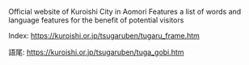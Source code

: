 Official website of Kuroishi City in Aomori
Features a list of words and language features for the benefit of potential visitors

Index:
https://kuroishi.or.jp/tsugaruben/tugaru_frame.htm

語尾: https://kuroishi.or.jp/tsugaruben/tuga_gobi.htm